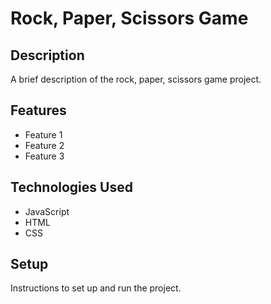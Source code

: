 # Rock, Paper, Scissors Game

## Description

A brief description of the rock, paper, scissors game project.

## Features

- Feature 1
- Feature 2
- Feature 3

## Technologies Used

- JavaScript
- HTML
- CSS

## Setup

Instructions to set up and run the project.
